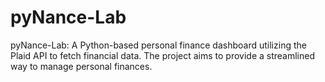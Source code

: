 # pyNance-Lab
pyNance-Lab: A Python-based personal finance dashboard utilizing the Plaid API to fetch financial data. The project aims to provide a streamlined way to manage personal finances.
